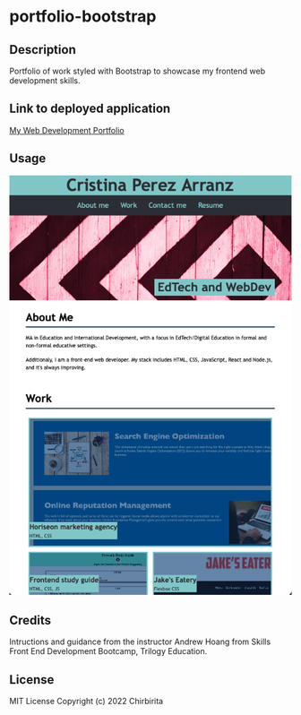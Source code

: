 # portfolio-bootstrap

## Description

Portfolio of work styled with Bootstrap to showcase my frontend web development skills.

## Link to deployed application

[My Web Development Portfolio](https://chirbirita.github.io/portfolio-bootstrap/)

## Usage

![Screenchot online portfolio](./images/Portfolio1-v1.png)

## Credits

Intructions and guidance from the instructor Andrew Hoang from Skills Front End Development Bootcamp, Trilogy Education.

## License

MIT License
Copyright (c) 2022 Chirbirita

